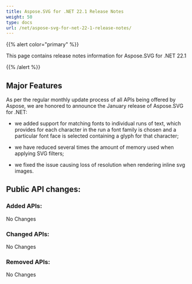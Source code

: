 ```yaml
---
title: Aspose.SVG for .NET 22.1 Release Notes
weight: 50
type: docs
url: /net/aspose-svg-for-net-22-1-release-notes/
---
```

{{% alert color="primary" %}}

This page contains release notes information for Aspose.SVG for .NET 22.1

{{% /alert %}}

## **Major Features**

As per the regular monthly update process of all APIs being offered by Aspose, we are honored to announce the January release of Aspose.SVG for .NET:

* we added support for matching fonts to individual runs of text, which provides  for each character in the run a font family is chosen and a particular font face is selected containing a glyph for that character;

* we have reduced several times the amount of memory used when applying SVG filters;

* we fixed the issue causing loss of resolution when rendering inline svg images.

## **Public API changes:**

### **Added APIs:**

No Changes

### **Changed APIs:**

No Changes

### **Removed APIs:**

No Changes
